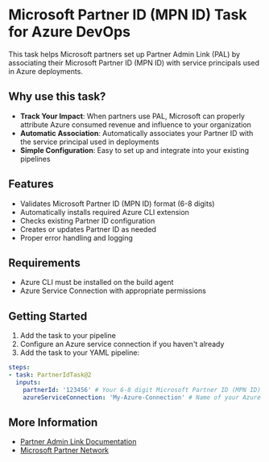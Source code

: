 # Microsoft Partner ID (MPN ID) Task for Azure DevOps

This task helps Microsoft partners set up Partner Admin Link (PAL) by associating their Microsoft Partner ID (MPN ID) with service principals used in Azure deployments.

## Why use this task?

- **Track Your Impact**: When partners use PAL, Microsoft can properly attribute Azure consumed revenue and influence to your organization
- **Automatic Association**: Automatically associates your Partner ID with the service principal used in deployments
- **Simple Configuration**: Easy to set up and integrate into your existing pipelines

## Features

- Validates Microsoft Partner ID (MPN ID) format (6-8 digits)
- Automatically installs required Azure CLI extension
- Checks existing Partner ID configuration
- Creates or updates Partner ID as needed
- Proper error handling and logging

## Requirements

- Azure CLI must be installed on the build agent
- Azure Service Connection with appropriate permissions

## Getting Started

1. Add the task to your pipeline
2. Configure an Azure service connection if you haven't already
3. Add the task to your YAML pipeline:

```yaml
steps:
- task: PartnerIdTask@2
  inputs:
    partnerId: '123456' # Your 6-8 digit Microsoft Partner ID (MPN ID)
    azureServiceConnection: 'My-Azure-Connection' # Name of your Azure service connection
```

## More Information

- [Partner Admin Link Documentation](https://learn.microsoft.com/en-us/azure/cost-management-billing/manage/link-partner-id)
- [Microsoft Partner Network](https://partner.microsoft.com/)
